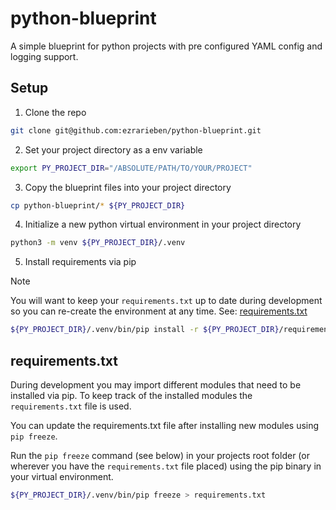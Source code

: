 # python-blueprint
A simple blueprint for python projects with pre configured YAML config and logging support.

## Setup

1. Clone the repo
```zsh
git clone git@github.com:ezrarieben/python-blueprint.git
```

2. Set your project directory as a env variable
```zsh
export PY_PROJECT_DIR="/ABSOLUTE/PATH/TO/YOUR/PROJECT"
```

3. Copy the blueprint files into your project directory
```zsh
cp python-blueprint/* ${PY_PROJECT_DIR}
```

4. Initialize a new python virtual environment in your project directory
```zsh
python3 -m venv ${PY_PROJECT_DIR}/.venv
```

5. Install requirements via pip
> [!NOTE]
> You will want to keep your `requirements.txt` up to date during development so you can re-create the environment at any time.
> See: [requirements.txt](#requirementstxt)
```zsh
${PY_PROJECT_DIR}/.venv/bin/pip install -r ${PY_PROJECT_DIR}/requirements.txt
```

## requirements.txt
During development you may import different modules that need to be installed via pip. To keep track of the installed modules the `requirements.txt` file is used.

You can update the requirements.txt file after installing new modules using `pip freeze`.

Run the `pip freeze` command (see below) in your projects root folder (or wherever you have the `requirements.txt` file placed) using the pip binary in your virtual environment.
```zsh
${PY_PROJECT_DIR}/.venv/bin/pip freeze > requirements.txt
```
